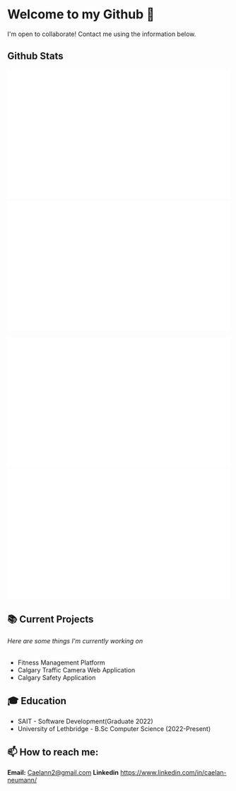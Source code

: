 
# Welcome to my Github 👋

I'm open to collaborate! Contact me using the information below.
## Github Stats
![](https://raw.githubusercontent.com/CaelanX/github-stats/master/generated/overview.svg#gh-dark-mode-only)
![](https://raw.githubusercontent.com/CaelanX/github-stats/master/generated/overview.svg#gh-light-mode-only)

![](https://raw.githubusercontent.com/CaelanX/github-stats/master/generated/languages.svg#gh-dark-mode-only)
![](https://raw.githubusercontent.com/CaelanX/github-stats/master/generated/languages.svg#gh-light-mode-only)

## :books: Current Projects
###### Here are some things I'm currently working on
* Fitness Management Platform
* Calgary Traffic Camera Web Application
* Calgary Safety Application
## :mortar_board: Education
* SAIT -  Software Development(Graduate 2022)
* University of Lethbridge - B.Sc Computer Science (2022-Present)

## 📫 How to reach me:
**Email:** Caelann2@gmail.com
**Linkedin** https://www.linkedin.com/in/caelan-neumann/


